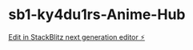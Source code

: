 # sb1-ky4du1rs-Anime-Hub

[Edit in StackBlitz next generation editor ⚡️](https://stackblitz.com/~/github.com/AtomSwag/sb1-ky4du1rs-Anime-Hub)